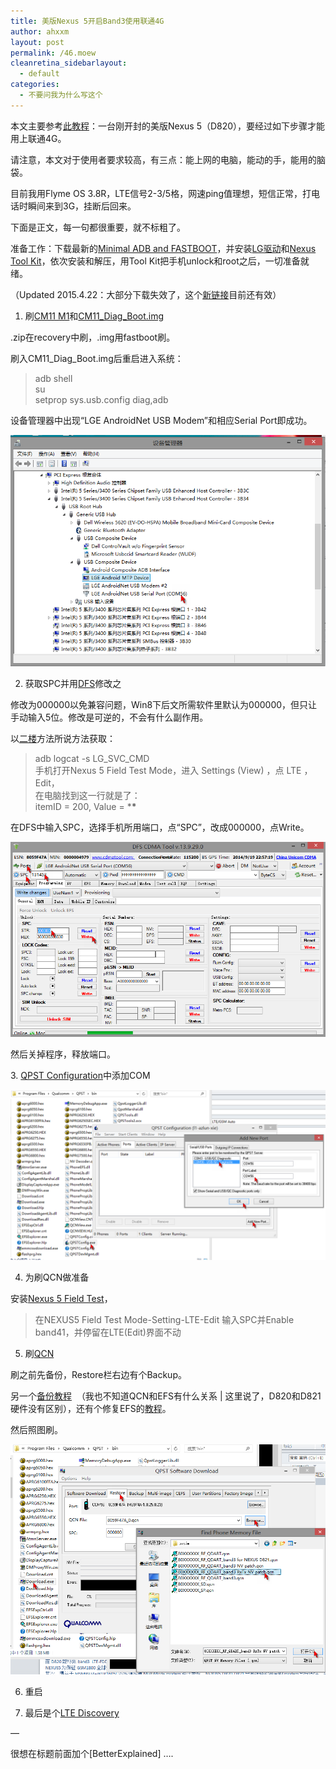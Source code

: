 ```yaml
---
title: 美版Nexus 5开启Band3使用联通4G
author: ahxxm
layout: post
permalink: /46.moew
cleanretina_sidebarlayout:
  - default
categories:
  - 不要问我为什么写这个
---
```

本文主要参考<a href="http://bbs.gfan.com/android-7648826-1-1.html" target="_blank">此教程</a>：一台刚开封的美版Nexus 5（D820），要经过如下步骤才能用上联通4G。

请注意，本文对于使用者要求较高，有三点：能上网的电脑，能动的手，能用的脑袋。

目前我用Flyme OS 3.8R，LTE信号2-3/5格，网速ping值理想，短信正常，打电话时瞬间来到3G，挂断后回来。

下面是正文，每一句都很重要，就不标粗了。

<!--more-->

  
准备工作：下载最新的<a href="http://forum.xda-developers.com/showthread.php?t=2317790" target="_blank">Minimal ADB and FASTBOOT</a>，并安装<a href="http://openapi.vdisk.me/?m=file&a=download_share_file&ss=78203iJ2HFoSVv16CPjEBiTnB0q1zNfRWUJALG7V9mwTbCwiWDv9ksEks6waodmR7zY9akuD1RMYs4DiWmuOE5tOvcCWXw" target="_blank">LG驱动</a>和<a href="http://openapi.vdisk.me/?m=file&a=download_share_file&ss=57784--2BfGf5Wo3PnLuWDdKVpdS9ygbHYrazB--2BUUEk9aWh7DAo4MdFvblnsqDkxbmsSRG8UCXZGuFSVPdMazUcCs--2FEJd--2FS4w" target="_blank">Nexus Tool Kit</a>，依次安装和解压，用Tool Kit把手机unlock和root之后，一切准备就绪。

（Updated 2015.4.22：大部分下载失效了，这个<a href="http://vdisk.weibo.com/share/batch/zoSBbKD5Swvsg,zoSBbKD5SwvNu,zoSBbKD5Swv8L,zoSBbKD6qbfaI,zoSBbKD5Swv8U,zoSBbKD5Swv8J,zoSBbKD5SwvFP,zoSBbKD5Swv9x,zoSBbKD5Swv9c" target="_blank">新链接</a>目前还有效）

1. 刷<a href="http://download.cyanogenmod.org/get/jenkins/50245/cm-11-20131205-SNAPSHOT-M1-hammerhead.zip" target="_blank">CM11 M1</a>和<a href="http://openapi.vdisk.me/?m=file&a=download_share_file&ss=8f13ayOhJL8yhrd9U2qOz4ISdye2YS--2FoDQwX6BGkw7NyvTFaXi5BHM71VRl--2BrD290bGM3dnVjoKT3orQdVLKsriu7xr7hg" target="_blank">CM11_Diag_Boot.img</a>

.zip在recovery中刷，.img用fastboot刷。

刷入CM11\_Diag\_Boot.img后重启进入系统：

> adb shell  
> su  
> setprop sys.usb.config diag,adb

设备管理器中出现“LGE AndroidNet USB Modem”和相应Serial Port即成功。

<img class="alignnone" src="https://raw.githubusercontent.com/ahxxm/ahxxm.github.io/master/images/nexus5/SERIAL.png">

2. 获取SPC并用<a href="http://openapi.vdisk.me/?m=file&a=download_share_file&ss=8417l8N4fDpfex5jGIMmZhVCR8oBNFDoEuMNODoZAHH0--2BXUcvtc9v3Reayr9zenpNglnJnxV2CWvQSQBQ8Z8QhHd4Fk8Dw" target="_blank">DFS</a>修改之

修改为000000以免兼容问题，Win8下后文所需软件里默认为000000，但只让手动输入5位。修改是可逆的，不会有什么副作用。

以<a href="http://bbs.gfan.com/android-7650246-1-1.html" target="_blank">二楼</a>方法所说方法获取：

> adb logcat -s LG\_SVC\_CMD  
> 手机打开Nexus 5 Field Test Mode，进入 Settings (View) ，点 LTE ，Edit，  
> 在电脑找到这一行就是了：  
> itemID = 200, Value = \***\***

在DFS中输入SPC，选择手机所用端口，点“SPC”，改成000000，点Write。

<img class="alignnone" src="https://raw.githubusercontent.com/ahxxm/ahxxm.github.io/master/images/nexus5/SPC.png">

然后关掉程序，释放端口。

3. <a href="http://openapi.vdisk.me/?m=file&a=download_share_file&ss=f2b74GZqHqmCzXu8tqxYEDZ2i--2Bcq2UJfpN4QQkl95kOPokst--2BPNFoARzOJEa2IwOIpVSeBblxHa--2F514QGm--2BZatxuk8klDw" target="_blank">QPST Configuration</a>中添加COM

<img class="alignnone" src="https://raw.githubusercontent.com/ahxxm/ahxxm.github.io/master/images/nexus5/COM.png">

4. 为刷QCN做准备

安装<a href="http://openapi.vdisk.me/?m=file&a=download_share_file&ss=cb0dh9EsBqO3nVID--2BOBI9N4x9--2Bs6eE--2FzneDH5fd2IWx3TZUY--2BA1ckBS47PEnSrY--2FygwQBlcTniHUbK1YJIyCUYB5SD68sw" target="_blank">Nexus 5 Field Test</a>，

> 在NEXUS5 Field Test Mode-Setting-LTE-Edit 输入SPC并Enable band41，并停留在LTE(Edit)界面不动

5. 刷<a href="http://openapi.vdisk.me/?m=file&a=download_share_file&ss=2b793xKyehR7lGzzNFngkwkkxy0YzH0--2Bg0xQy29WizNmns4KuHLEBN5Cnh--2Fkm63mrAHt951YKtMMnt2bEyVA51Q4ReFngw" target="_blank">QCN</a>

刷之前先备份，Restore栏右边有个Backup。

另一个<a href="%20http://forum.xda-developers.com/google-nexus-5/development/modem-nexus-5-flashable-modems-efs-t2514095" target="_blank">备份教程</a>  （我也不知道QCN和EFS有什么关系 | 这里说了，D820和D821硬件没有区别），还有个修复EFS的<a href="http://forum.xda-developers.com/showthread.php?t=2161498" target="_blank">教程</a>。

然后照图刷。

<img class="alignnone" src="https://raw.githubusercontent.com/ahxxm/ahxxm.github.io/master/images/nexus5/QCN.png">

6. 重启

7. 最后是个<a href="http://openapi.vdisk.me/?m=file&a=download_share_file&ss=d4af8fnrHZf7AFtA9V1Ky9MaJu--2BtJQcszxJM--2F--2FKfCkTfldbsl9NDOxixhgkxPyAPU358KvrWmKrFRdXrsPfLUkoUK7kOLQ" target="_blank">LTE Discovery</a>

&#8212;

很想在标题前面加个[BetterExplained] &#8230;.